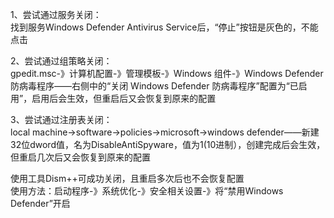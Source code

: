 1、尝试通过服务关闭：  
找到服务Windows Defender Antivirus Service后，“停止”按钮是灰色的，不能点击

2、尝试通过组策略关闭：  
gpedit.msc-》计算机配置-》管理模板-》Windows 组件-》Windows Defender 防病毒程序——右侧中的“关闭 Windows Defender 防病毒程序”配置为“已启用”，启用后会生效，但重启后又会恢复到原来的配置

3、尝试通过注册表关闭：  
local machine->software->policies->microsoft->windows defender——新建32位dword值，名为DisableAntiSpyware，值为1(10进制），创建完成后会生效，但重启几次后又会恢复到原来的配置

使用工具Dism++可成功关闭，且重启多次后也不会恢复配置  
使用方法：启动程序-》系统优化-》安全相关设置-》将“禁用Windows Defender”开启
